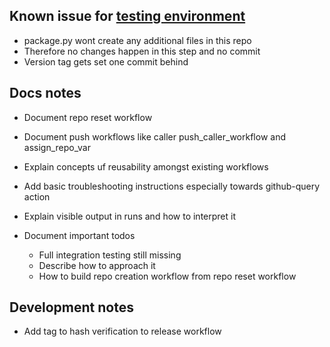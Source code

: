 ## Known issue for [testing environment](https://github.com/ynput/ayon-addon-action-testing)

* package.py wont create any additional files in this repo
* Therefore no changes happen in this step and no commit
* Version tag gets set one commit behind

## Docs notes

* Document repo reset workflow
* Document push workflows like caller push_caller_workflow and assign_repo_var
* Explain concepts uf reusability amongst existing workflows

* Add basic troubleshooting instructions especially towards github-query action
* Explain visible output in runs and how to interpret it

* Document important todos
  * Full integration testing still missing
  * Describe how to approach it
  * How to build repo creation workflow from repo reset workflow

## Development notes

* Add tag to hash verification to release workflow
